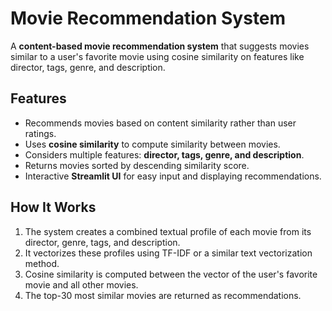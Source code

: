 
# Movie Recommendation System

A **content-based movie recommendation system** that suggests movies similar to a user's favorite movie using cosine similarity on features like director, tags, genre, and description.

## Features

* Recommends movies based on content similarity rather than user ratings.
* Uses **cosine similarity** to compute similarity between movies.
* Considers multiple features: **director, tags, genre, and description**.
* Returns movies sorted by descending similarity score.
* Interactive **Streamlit UI** for easy input and displaying recommendations.

## How It Works

1. The system creates a combined textual profile of each movie from its director, genre, tags, and description.
2. It vectorizes these profiles using TF-IDF or a similar text vectorization method.
3. Cosine similarity is computed between the vector of the user's favorite movie and all other movies.
4. The top-30 most similar movies are returned as recommendations.

